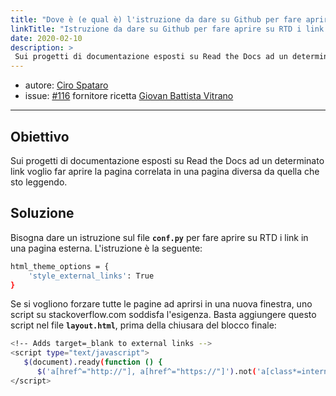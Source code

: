 ```yaml
---
title: "Dove è (e qual è) l'istruzione da dare su Github per fare aprire su RTD i link in una pagina esterna?"
linkTitle: "Istruzione da dare su Github per fare aprire su RTD i link in una pagina esterna"
date: 2020-02-10
description: >
 Sui progetti di documentazione esposti su Read the Docs ad un determinato link voglio far aprire la pagina correlata in una pagina diversa da quella che sto leggendo
---
```


* autore: [Ciro Spataro](https://twitter.com/cirospat)
* issue: [#116](https://github.com/opendatasicilia/tansignari/issues/116) fornitore ricetta [Giovan Battista Vitrano](https://twitter.com/gbvitrano?lang=it)

---

## Obiettivo

Sui progetti di documentazione esposti su Read the Docs ad un determinato link voglio far aprire la pagina correlata in una pagina diversa da quella che sto leggendo.

## Soluzione

Bisogna dare un istruzione sul file **``conf.py``** per fare aprire su RTD i link in una pagina esterna. L'istruzione è la seguente:

```bash
html_theme_options = {
    'style_external_links': True
}
```

Se si vogliono forzare tutte le pagine ad aprirsi in una nuova finestra, uno script su stackoverflow.com soddisfa l'esigenza. Basta aggiungere questo script nel file **``layout.html``**, prima della chiusara del blocco finale:

```bash
<!-- Adds target=_blank to external links -->
<script type="text/javascript">
   $(document).ready(function () { 
      $('a[href^="http://"], a[href^="https://"]').not('a[class*=internal]').attr('target', '_blank'); }); 
</script>
```
